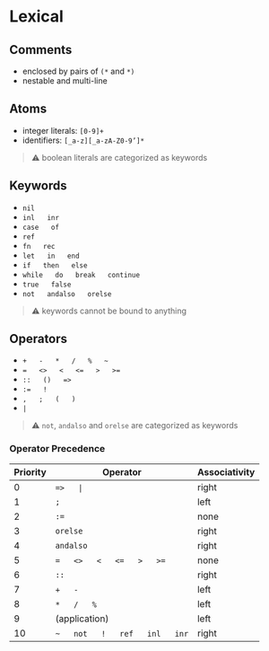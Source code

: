 # Lexical
## Comments
* enclosed by pairs of `(*` and `*)`
* nestable and multi-line

## Atoms
* integer literals: `[0-9]+`
* identifiers: `[_a-z][_a-zA-Z0-9’]*`
> :warning: boolean literals are categorized as keywords

## Keywords
* `nil`
* `inl` &emsp; `inr`
* `case` &emsp; `of`
* `ref`
* `fn` &emsp; `rec`
* `let` &emsp; `in` &emsp; `end`
* `if` &emsp; `then` &emsp; `else`
* `while` &emsp; `do` &emsp; `break` &emsp; `continue`
* `true` &emsp; `false`
* `not` &emsp; `andalso` &emsp; `orelse`
> :warning: keywords cannot be bound to anything

## Operators
* `+` &emsp; `-` &emsp; `*` &emsp; `/` &emsp; `%` &emsp; `~`
* `=` &emsp; `<>` &emsp; `<` &emsp; `<=` &emsp; `>` &emsp; `>=`
* `::` &emsp; `()` &emsp; `=>`
* `:=` &emsp; `!`
* `,` &emsp; `;` &emsp; `(` &emsp; `)`
* `|`
> :warning: `not`, `andalso` and `orelse` are categorized as keywords

### Operator Precedence
| Priority | Operator | Associativity |
| ------ | ------ | ------ |
| 0 | `=>` &emsp; `\|` | right |
| 1 | `;` | left |
| 2 | `:=` | none |
| 3 | `orelse` | right |
| 4 | `andalso` | right |
| 5 | `=` &emsp; `<>` &emsp; `<` &emsp; `<=` &emsp; `>` &emsp; `>=` | none |
| 6 | `::` | right |
| 7 | `+` &emsp; `-` | left |
| 8 | `*` &emsp; `/` &emsp; `%` | left |
| 9 | (application) | left |
| 10 | `~` &emsp; `not` &emsp; `!` &emsp; `ref` &emsp; `inl` &emsp; `inr` | right |
